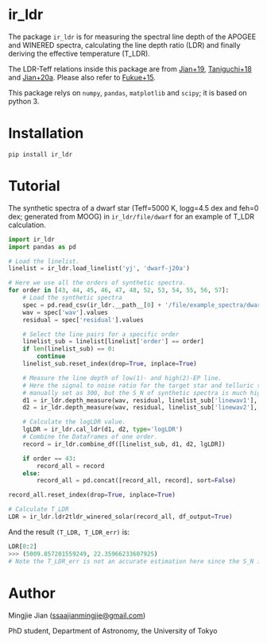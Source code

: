 # ir_ldr

The package `ir_ldr` is for measuring the spectral line depth of the APOGEE and WINERED spectra, calculating the line depth ratio (LDR) and finally deriving the effective temperature (T_LDR).

The LDR-Teff relations inside this package are from [Jian+19](https://ui.adsabs.harvard.edu/abs/2019MNRAS.485.1310J/abstract), [Taniguchi+18](https://ui.adsabs.harvard.edu/abs/2018MNRAS.473.4993T/abstract) and [Jian+20a](http://adsabs.harvard.edu/abs/2020arXiv200310641J). Please also refer to [Fukue+15](https://ui.adsabs.harvard.edu/abs/2015ApJ...812...64F/abstract).

This package relys on `numpy`, `pandas`, `matplotlib` and `scipy`; it is based on python 3.

# Installation

`pip install ir_ldr`

# Tutorial

The synthetic spectra of a dwarf star (Teff=5000 K, logg=4.5 dex and feh=0 dex; generated from MOOG) in `ir_ldr/file/dwarf` for an example of T_LDR calculation.

~~~py
import ir_ldr
import pandas as pd

# Load the linelist.
linelist = ir_ldr.load_linelist('yj', 'dwarf-j20a')

# Here we use all the orders of synthetic spectra.
for order in [43, 44, 45, 46, 47, 48, 52, 53, 54, 55, 56, 57]:
    # Load the synthetic spectra
    spec = pd.read_csv(ir_ldr.__path__[0] + '/file/example_spectra/dwarf/order{}.txt'.format(order), sep=' +', skiprows=2, engine='python', names=['wav', 'residual'])
    wav = spec['wav'].values
    residual = spec['residual'].values

    # Select the line pairs for a specific order
    linelist_sub = linelist[linelist['order'] == order]
    if len(linelist_sub) == 0:
        continue
    linelist_sub.reset_index(drop=True, inplace=True)

    # Measure the line depth of low(1)- and high(2)-EP line.
    # Here the signal to noise ratio for the target star and telluric standard are
    # manually set as 300, but the S_N of synthetic spectra is much higher than that.
    d1 = ir_ldr.depth_measure(wav, residual, linelist_sub['linewav1'], suffix=1, S_N=[300, 300])
    d2 = ir_ldr.depth_measure(wav, residual, linelist_sub['linewav2'], suffix=2, S_N=[300, 300])

    # Calculate the logLDR value.
    lgLDR = ir_ldr.cal_ldr(d1, d2, type='logLDR')
    # Combine the Dataframes of one order.
    record = ir_ldr.combine_df([linelist_sub, d1, d2, lgLDR])

    if order == 43:
        record_all = record
    else:
        record_all = pd.concat([record_all, record], sort=False)

record_all.reset_index(drop=True, inplace=True)

# Calculate T_LDR
LDR = ir_ldr.ldr2tldr_winered_solar(record_all, df_output=True)
~~~

And the result `(T_LDR, T_LDR_err)` is:
~~~py
LDR[0:2]
>>> (5009.857201559249, 22.35966233607925)
# Note the T_LDR_err is not an accurate estimation here since the S_N is manually set.
~~~

# Author

Mingjie Jian (ssaajianmingjie@gmail.com)

PhD student, Department of Astronomy, the University of Tokyo
